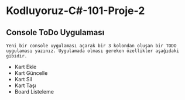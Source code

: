 # Kodluyoruz-C#-101-Proje-2

## Console ToDo Uygulaması

    Yeni bir console uygulaması açarak bir 3 kolondan oluşan bir TODO uygulaması yazınız. Uygulamada olması gereken özellikler aşağıdaki gibidir.

- Kart Ekle
- Kart Güncelle
- Kart Sil
- Kart Taşı
- Board Listeleme